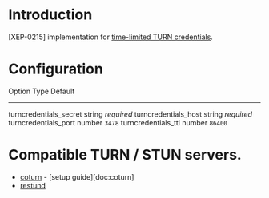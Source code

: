 # Introduction

[XEP-0215] implementation for [time-limited TURN
credentials](https://tools.ietf.org/html/draft-uberti-behave-turn-rest-00).

# Configuration

  Option                    Type     Default
  ------------------------- -------- ------------
  turncredentials\_secret   string   *required*
  turncredentials\_host     string   *required*
  turncredentials\_port     number   `3478`
  turncredentials\_ttl      number   `86400`

# Compatible TURN / STUN servers.

-   [coturn](https://github.com/coturn/coturn) - [setup guide][doc:coturn]
-   [restund](http://www.creytiv.com/restund.html)
